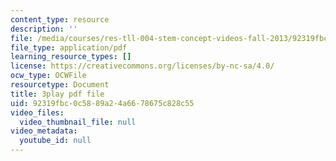 ```yaml
---
content_type: resource
description: ''
file: /media/courses/res-tll-004-stem-concept-videos-fall-2013/92319fbc0c5889a24a6678675c828c55_3gxNrc_EEN8.pdf
file_type: application/pdf
learning_resource_types: []
license: https://creativecommons.org/licenses/by-nc-sa/4.0/
ocw_type: OCWFile
resourcetype: Document
title: 3play pdf file
uid: 92319fbc-0c58-89a2-4a66-78675c828c55
video_files:
  video_thumbnail_file: null
video_metadata:
  youtube_id: null
---
```

